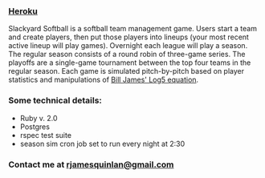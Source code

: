 ### [Heroku](http://slackyard-softball.herokuapp.com/)

Slackyard Softball is a softball team management game. Users start a team and create players, then put those players into lineups (your most recent active lineup will play games). Overnight each league will play a season. The regular season consists of a round robin of three-game series. The playoffs are a single-game tournament between the top four teams in the regular season. Each game is simulated pitch-by-pitch based on player statistics and manipulations of [Bill James' Log5 equation](http://en.wikipedia.org/wiki/Log5).

### Some technical details:
* Ruby v. 2.0
* Postgres
* rspec test suite
* season sim cron job set to run every night at 2:30

### Contact me at rjamesquinlan@gmail.com
